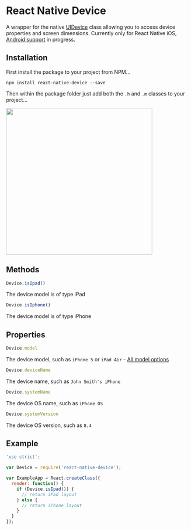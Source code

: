 # React Native Device

A wrapper for the native [UIDevice](https://developer.apple.com/library/ios/documentation/UIKit/Reference/UIDevice_Class/index.html#//apple_ref/occ/cl/UIDevice) class allowing you to access device properties and screen dimensions. Currently only for React Native iOS, [Android support](https://github.com/GertjanReynaert/react-native-device/issues/16) in progress.

## Installation

First install the package to your project from NPM...

```
npm install react-native-device --save
```

Then within the package folder just add both the `.h` and `.m` classes to your project...

<img src="http://i.imgur.com/GZeVPPd.png" width="400">

## Methods

```javascript
Device.isIpad()
```

The device model is of type iPad

```javascript
Device.isIphone()
```

The device model is of type iPhone

## Properties

```javascript
Device.model
```

The device model, such as `iPhone 5` or `iPad Air` - [All model options](https://github.com/InderKumarRathore/DeviceUtil/blob/master/DeviceUtil.m)

```javascript
Device.deviceName
```

The device name, such as `John Smith's iPhone`

```javascript
Device.systemName
```

The device OS name, such as `iPhone OS`

```javascript
Device.systemVersion
```

The device OS version, such as `8.4`

## Example

```javascript
'use strict';

var Device = require('react-native-device');

var ExampleApp = React.createClass({
  render: function() {
    if (Device.isIpad()) {
      // return iPad layout
    } else {
      // return iPhone layout
    }
  }
});
```
